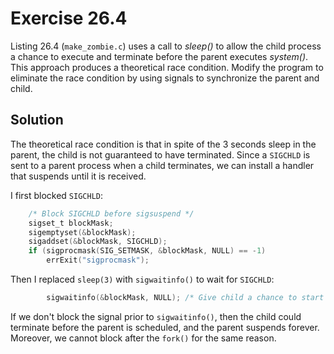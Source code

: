 # Exercise 26.4

Listing 26.4 (`make_zombie.c`) uses a call to *sleep()* to allow the child process a chance to execute
and terminate before the parent executes *system()*. This approach produces a theoretical race condition.
Modify the program to eliminate the race condition by using signals to synchronize the parent and
child.

## Solution

The theoretical race condition is that in spite of the 3 seconds sleep in the parent, the child is not
guaranteed to have terminated. Since a `SIGCHLD` is sent to a parent process when a child terminates,
we can install a handler that suspends until it is received.

I first blocked `SIGCHLD`:

```c
	/* Block SIGCHLD before sigsuspend */
	sigset_t blockMask;
	sigemptyset(&blockMask);
	sigaddset(&blockMask, SIGCHLD);
	if (sigprocmask(SIG_SETMASK, &blockMask, NULL) == -1)
		errExit("sigprocmask");
```

Then I replaced `sleep(3)` with `sigwaitinfo()` to wait for `SIGCHLD`:

```c
		sigwaitinfo(&blockMask, NULL); /* Give child a chance to start and exit */
```

If we don't block the signal prior to `sigwaitinfo()`, then the child could terminate before the
parent is scheduled, and the parent suspends forever. Moreover, we cannot block after the `fork()`
for the same reason.
